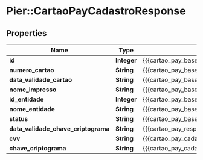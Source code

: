 # Pier::CartaoPayCadastroResponse

## Properties
Name | Type | Description | Notes
------------ | ------------- | ------------- | -------------
**id** | **Integer** | {{{cartao_pay_base_response_id_value}}} | [optional] 
**numero_cartao** | **String** | {{{cartao_pay_base_response_numero_cartao_value}}} | [optional] 
**data_validade_cartao** | **String** | {{{cartao_pay_base_response_data_validade_cartao_value}}} | [optional] 
**nome_impresso** | **String** | {{{cartao_pay_base_response_nome_impresso_value}}} | [optional] 
**id_entidade** | **Integer** | {{{cartao_pay_base_response_id_entidade_value}}} | [optional] 
**nome_entidade** | **String** | {{{cartao_pay_base_response_nome_entidade_value}}} | [optional] 
**status** | **String** | {{{cartao_pay_base_response_status_value}}} | [optional] 
**data_validade_chave_criptograma** | **String** | {{{cartao_pay_response_data_validade_chave_criptograma_value}}} | [optional] 
**cvv** | **String** | {{{cartao_pay_cadastro_response_cvv_value}}} | [optional] 
**chave_criptograma** | **String** | {{{cartao_pay_cadastro_response_chave_criptograma_value}}} | [optional] 


